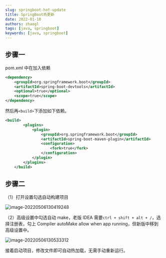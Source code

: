 ```yaml
---
slug: springboot-hot-update
title: SpringBoot热更新
date: 2022-01-10
authors: zhaogl
tags: [java, springboot]
keywords: [java, springboot]
---
```


<!-- truncate -->

## 步骤一

pom.xml 中在加入依赖

```xml
<dependency>
 	<groupId>org.springframework.boot</groupId>
 	<artifactId>spring-boot-devtools</artifactId>
 	<optional>true</optional>
	<scope>true</scope>
</dependency>
```

然后再`<build>`下添加如下依赖。

```xml
<build>
        <plugins>
            <plugin>
                <groupId>org.springframework.boot</groupId>
                <artifactId>spring-boot-maven-plugin</artifactId>
                <configuration>
                    <fork>true</fork>
                </configuration>
            </plugin>
        </plugins>
    </build>
```

## 步骤二

（1）打开设置勾选自动构建项目

![image-20220506130419248](https://img.zhaogl.me/20220506130419248.png)

（2）高级设置中勾选自动 make，老版 IDEA 需要`ctrl + shift + alt + /`，选择注册表，勾上 Compiler autoMake allow when app running，但新版中移到高级设置中。

![image-20220506130533312](https://img.zhaogl.me/20220506130533312.png)

接着启动项目，修改文件即可自动热加载，无需手动重新运行。
